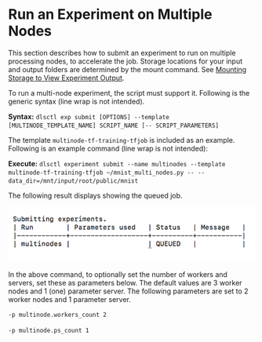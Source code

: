 # Run an Experiment on Multiple Nodes

This section describes how to submit an experiment to run on multiple processing nodes, to accelerate the job. Storage locations for your input and output folders are determined by the mount command. See [Mounting Storage to View Experiment Output](mount_exp_output.md).

To run a multi-node experiment, the script must support it. Following is the generic syntax (line wrap is not intended).

**Syntax:** `dlsctl exp submit [OPTIONS] --template [MULTINODE_TEMPLATE_NAME] SCRIPT_NAME [-- SCRIPT_PARAMETERS]`

The template `multinode-tf-training-tfjob` is included as an example. Following is an example command (line wrap is not intended):

**Execute:** `dlsctl experiment submit --name multinodes --template multinode-tf-training-tfjob ~/mnist_multi_nodes.py -- -- data_dir=/mnt/input/root/public/mnist`

The following result displays showing the queued job.

![](images/multinodes.png)

In the above command, to optionally set the number of workers and servers, set these as parameters below. The default values are 3 worker nodes and 1 (one) parameter server. The following parameters are set to 2 worker nodes and 1 parameter server.

    -p multinode.workers_count 2

    -p multinode.ps_count 1
